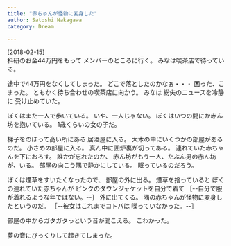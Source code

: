 ```yaml
---
title: "赤ちゃんが怪物に変身した"
author: Satoshi Nakagawa
category: Dream

---
```


[2018-02-15]  
 科研のお金44万円をもって
メンバーのところに行く。
みなは喫茶店で待っている。

 途中で44万円をなくしてしまった。
どこで落としたのかなぁ・・・
困った、こまった。
ともかく待ち合わせの喫茶店に向かう。
みなは
紛失のニュースを冷静に
受け止めていた。

 ぼくはまた一人で歩いている。
いや、一人じゃない。
ぼくはいつの間にか赤ん坊を抱いている。
1歳くらいの女の子だ。

 梯子をのぼって高い所にある
居酒屋に入る。
大木の中にいくつかの部屋があるのだ。
小さめの部屋に入る。
真ん中に囲炉裏が切ってある。
連れていた赤ちゃんを下におろす。
誰かが忘れたのか、
赤ん坊がもう一人、たぶん男の赤ん坊が、いる。
部屋の向こう隅で静かにしている。
眠っているのだろう。

 ぼくは煙草をすいたくなったので、
部屋の外に出る。
煙草を捨っていると
ぼくの連れていた赤ちゃんが
ピンクのダウンジャケットを自分で着て
［--自分で服が着れるような年ではない。--］
外に出てくる。
隅の赤ちゃんが怪物に変身したというのだ。
［--彼女はこれまでコトバは
喋っていなかった。--］

 部屋の中からガタガタっという音が聞こえる。
こわかった。

 夢の音にびっくりして起きてしまった。

